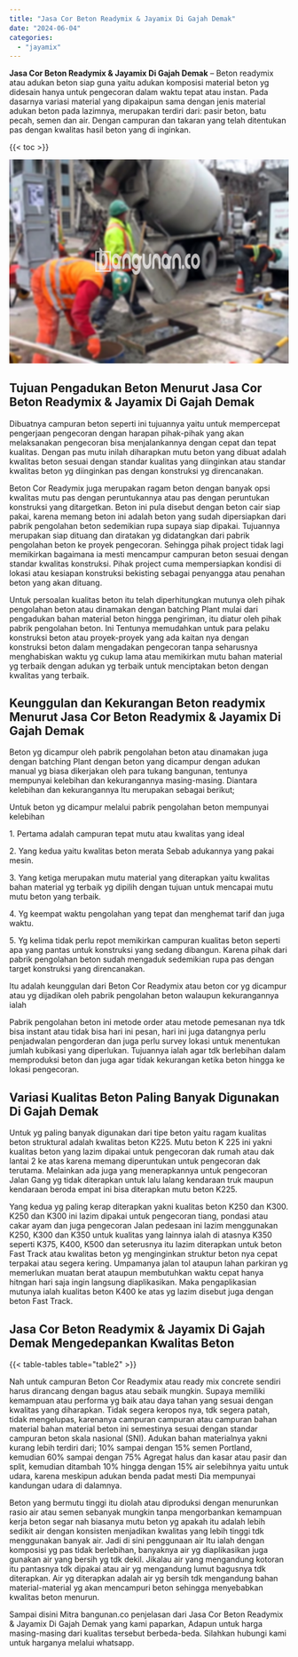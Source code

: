```yaml
---
title: "Jasa Cor Beton Readymix & Jayamix Di Gajah Demak"
date: "2024-06-04"
categories: 
  - "jayamix"
---
```


**Jasa Cor Beton Readymix & Jayamix Di Gajah Demak** – Beton readymix atau adukan beton siap guna yaitu adukan komposisi material beton yg didesain hanya untuk pengecoran dalam waktu tepat atau instan. Pada dasarnya variasi material yang dipakaipun sama dengan jenis material adukan beton pada lazimnya, merupakan terdiri dari: pasir beton, batu pecah, semen dan air. Dengan campuran dan takaran yang telah ditentukan pas dengan kwalitas hasil beton yang di inginkan.

{{< toc >}}

![Jasa Cor Beton Readymix & Jayamix Di Gajah Demak](/images/jasa-cor-readymix-22.png)

## Tujuan Pengadukan Beton Menurut Jasa Cor Beton Readymix & Jayamix Di Gajah Demak

Dibuatnya campuran beton seperti ini tujuannya yaitu untuk mempercepat pengerjaan pengecoran dengan harapan pihak-pihak yang akan melaksanakan pengecoran bisa menjalankannya dengan cepat dan tepat kualitas. Dengan pas mutu inilah diharapkan mutu beton yang dibuat adalah kwalitas beton sesuai dengan standar kualitas yang diinginkan atau standar kwalitas beton yg diinginkan pas dengan konstruksi yg direncanakan.

Beton Cor Readymix juga merupakan ragam beton dengan banyak opsi kwalitas mutu pas dengan peruntukannya atau pas dengan peruntukan konstruksi yang ditargetkan. Beton ini pula disebut dengan beton cair siap pakai, karena memang beton ini adalah beton yang sudah dipersiapkan dari pabrik pengolahan beton sedemikian rupa supaya siap dipakai. Tujuannya merupakan siap dituang dan diratakan yg didatangkan dari pabrik pengolahan beton ke proyek pengecoran. Sehingga pihak project tidak lagi memikirkan bagaimana ia mesti mencampur campuran beton sesuai dengan standar kwalitas konstruksi. Pihak project cuma mempersiapkan kondisi di lokasi atau kesiapan konstruksi bekisting sebagai penyangga atau penahan beton yang akan dituang.

Untuk persoalan kualitas beton itu telah diperhitungkan mutunya oleh pihak pengolahan beton atau dinamakan dengan batching Plant mulai dari pengadukan bahan material beton hingga pengiriman, itu diatur oleh pihak pabrik pengolahan beton. Ini Tentunya memudahkan untuk para pelaku konstruksi beton atau proyek-proyek yang ada kaitan nya dengan konstruksi beton dalam mengadakan pengecoran tanpa seharusnya menghabiskan waktu yg cukup lama atau memikirkan mutu bahan material yg terbaik dengan adukan yg terbaik untuk menciptakan beton dengan kwalitas yang terbaik.

## Keunggulan dan Kekurangan Beton readymix Menurut Jasa Cor Beton Readymix & Jayamix Di Gajah Demak

Beton yg dicampur oleh pabrik pengolahan beton atau dinamakan juga dengan batching Plant dengan beton yang dicampur dengan adukan manual yg biasa dikerjakan oleh para tukang bangunan, tentunya mempunyai kelebihan dan kekurangannya masing-masing. Diantara kelebihan dan kekurangannya Itu merupakan sebagai berikut;

Untuk beton yg dicampur melalui pabrik pengolahan beton mempunyai kelebihan

1\. Pertama adalah campuran tepat mutu atau kwalitas yang ideal

2\. Yang kedua yaitu kwalitas beton merata Sebab adukannya yang pakai mesin.

3\. Yang ketiga merupakan mutu material yang diterapkan yaitu kwalitas bahan material yg terbaik yg dipilih dengan tujuan untuk mencapai mutu mutu beton yang terbaik.

4\. Yg keempat waktu pengolahan yang tepat dan menghemat tarif dan juga waktu.

5\. Yg kelima tidak perlu repot memikirkan campuran kualitas beton seperti apa yang pantas untuk konstruksi yang sedang dibangun. Karena pihak dari pabrik pengolahan beton sudah mengaduk sedemikian rupa pas dengan target konstruksi yang direncanakan.

Itu adalah keunggulan dari Beton Cor Readymix atau beton cor yg dicampur atau yg dijadikan oleh pabrik pengolahan beton walaupun kekurangannya ialah

Pabrik pengolahan beton ini metode order atau metode pemesanan nya tdk bisa instant atau tidak bisa hari ini pesan, hari ini juga datangnya perlu penjadwalan pengorderan dan juga perlu survey lokasi untuk menentukan jumlah kubikasi yang diperlukan. Tujuannya ialah agar tdk berlebihan dalam memproduksi beton dan juga agar tidak kekurangan ketika beton hingga ke lokasi pengecoran.

## Variasi Kualitas Beton Paling Banyak Digunakan Di Gajah Demak

Untuk yg paling banyak digunakan dari tipe beton yaitu ragam kualitas beton struktural adalah kwalitas beton K225. Mutu beton K 225 ini yakni kualitas beton yang lazim dipakai untuk pengecoran dak rumah atau dak lantai 2 ke atas karena memang diperuntukan untuk pengecoran dak terutama. Melainkan ada juga yang menerapkannya untuk pengecoran Jalan Gang yg tidak diterapkan untuk lalu lalang kendaraan truk maupun kendaraan beroda empat ini bisa diterapkan mutu beton K225.

Yang kedua yg paling kerap diterapkan yakni kualitas beton K250 dan K300. K250 dan K300 ini lazim dipakai untuk pengecoran tiang, pondasi atau cakar ayam dan juga pengecoran Jalan pedesaan ini lazim menggunakan K250, K300 dan K350 untuk kualitas yang lainnya ialah di atasnya K350 seperti K375, K400, K500 dan seterusnya itu lazim diterapkan untuk beton Fast Track atau kwalitas beton yg menginginkan struktur beton nya cepat terpakai atau segera kering. Umpamanya jalan tol ataupun lahan parkiran yg memerlukan muatan berat ataupun membutuhkan waktu cepat hanya hitngan hari saja ingin langsung diaplikasikan. Maka pengaplikasian mutunya ialah kualitas beton K400 ke atas yg lazim disebut juga dengan beton Fast Track.

## Jasa Cor Beton Readymix & Jayamix Di Gajah Demak Mengedepankan Kwalitas Beton

{{< table-tables table="table2" >}}

Nah untuk campuran Beton Cor Readymix atau ready mix concrete sendiri harus dirancang dengan bagus atau sebaik mungkin. Supaya memiliki kemampuan atau performa yg baik atau daya tahan yang sesuai dengan kwalitas yang diharapkan. Tidak segera keropos nya, tdk segera patah, tidak mengelupas, karenanya campuran campuran atau campuran bahan material bahan material beton ini semestinya sesuai dengan standar campuran beton skala nasional (SNI). Adukan bahan materialnya yakni kurang lebih terdiri dari; 10% sampai dengan 15% semen Portland, kemudian 60% sampai dengan 75% Agregat halus dan kasar atau pasir dan split, kemudian ditambah 10% hingga dengan 15% air selebihnya yaitu untuk udara, karena meskipun adukan benda padat mesti Dia mempunyai kandungan udara di dalamnya.

Beton yang bermutu tinggi itu diolah atau diproduksi dengan menurunkan rasio air atau semen sebanyak mungkin tanpa mengorbankan kemampuan kerja beton segar nah biasanya mutu beton yg apakah itu adalah lebih sedikit air dengan konsisten menjadikan kwalitas yang lebih tinggi tdk menggunakan banyak air. Jadi di sini penggunaan air Itu ialah dengan komposisi yg pas tidak berlebihan, banyaknya air yg diaplikasikan juga gunakan air yang bersih yg tdk dekil. Jikalau air yang mengandung kotoran itu pantasnya tdk dipakai atau air yg mengandung lumut bagusnya tdk diterapkan. Air yg diterapkan adalah air yg bersih tdk mengandung bahan material-material yg akan mencampuri beton sehingga menyebabkan kwalitas beton menurun.

Sampai disini Mitra bangunan.co penjelasan dari Jasa Cor Beton Readymix & Jayamix Di Gajah Demak yang kami paparkan, Adapun untuk harga masing-masing dari kualitas tersebut berbeda-beda. Silahkan hubungi kami untuk harganya melalui whatsapp.
